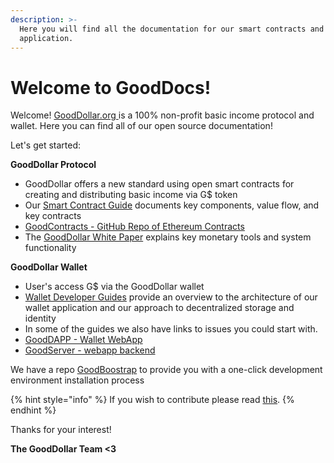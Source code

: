 ```yaml
---
description: >-
  Here you will find all the documentation for our smart contracts and wallet
  application.
---
```


# Welcome to GoodDocs!

Welcome! [GoodDollar.org ](www.gooddollar.org)is a 100% non-profit basic income protocol and wallet. Here you can find all of our open source documentation!  

Let's get started: 

**GoodDollar Protocol**

* GoodDollar offers a new standard using open smart contracts for creating and distributing basic income via G$ token
* Our [Smart Contract Guide](https://docs.gooddollar.org/smart-contracts-guide) documents key components, value flow, and key contracts
* [GoodContracts - GitHub Repo of Ethereum Contracts ](https://github.com/GoodDollar/GoodContracts)
* The [GoodDollar White Paper](https://whitepaper.gooddollar.org) explains key monetary tools and system functionality 

**GoodDollar Wallet**

* User's access G$ via the GoodDollar wallet
* [Wallet Developer Guides](developer-guides/) provide an overview to the architecture of our wallet application and our approach to decentralized storage and identity
* In some of the guides we also have links to issues you could start with. 
* [GoodDAPP - Wallet WebApp](https://github.com/GoodDollar/GoodDAPP)
* [GoodServer - webapp backend](https://github.com/GoodDollar/GoodServer)

We have a repo [GoodBoostrap](https://github.com/GoodDollar/GoodBootstrap) to provide you with a one-click development environment installation process

{% hint style="info" %}
If you wish to contribute please read [this](contributing.md).
{% endhint %}

Thanks for your interest!

**The GoodDollar Team &lt;3**

